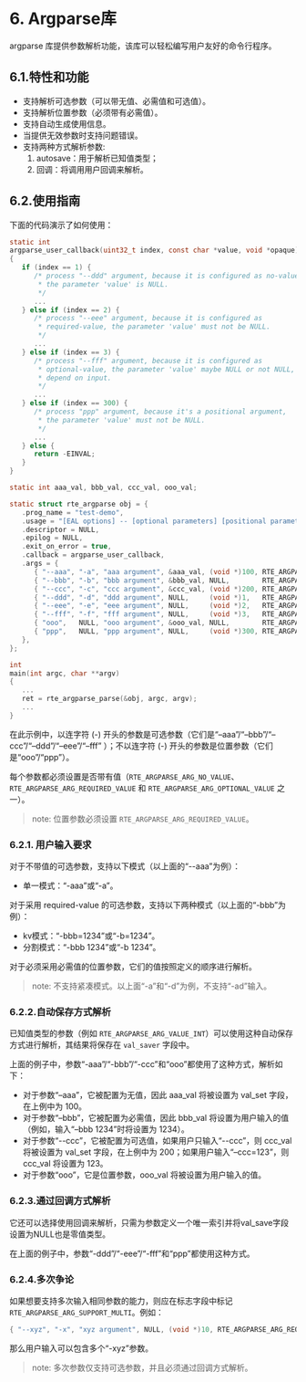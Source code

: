 # 6. Argparse库

argparse 库提供参数解析功能，该库可以轻松编写用户友好的命令行程序。

## 6.1.特性和功能

- 支持解析可选参数（可以带无值、必需值和可选值）。
- 支持解析位置参数（必须带有必需值）。
- 支持自动生成使用信息。
- 当提供无效参数时支持问题错误。
- 支持两种方式解析参数:
    1. autosave：用于解析已知值类型；
    2. 回调：将调用用户回调来解析。

## 6.2.使用指南

下面的代码演示了如何使用：

```c
static int
argparse_user_callback(uint32_t index, const char *value, void *opaque)
{
   if (index == 1) {
      /* process "--ddd" argument, because it is configured as no-value,
       * the parameter 'value' is NULL.
       */
      ...
   } else if (index == 2) {
      /* process "--eee" argument, because it is configured as
       * required-value, the parameter 'value' must not be NULL.
       */
      ...
   } else if (index == 3) {
      /* process "--fff" argument, because it is configured as
       * optional-value, the parameter 'value' maybe NULL or not NULL,
       * depend on input.
       */
      ...
   } else if (index == 300) {
      /* process "ppp" argument, because it's a positional argument,
       * the parameter 'value' must not be NULL.
       */
      ...
   } else {
      return -EINVAL;
   }
}

static int aaa_val, bbb_val, ccc_val, ooo_val;

static struct rte_argparse obj = {
   .prog_name = "test-demo",
   .usage = "[EAL options] -- [optional parameters] [positional parameters]",
   .descriptor = NULL,
   .epilog = NULL,
   .exit_on_error = true,
   .callback = argparse_user_callback,
   .args = {
      { "--aaa", "-a", "aaa argument", &aaa_val, (void *)100, RTE_ARGPARSE_ARG_NO_VALUE       | RTE_ARGPARSE_ARG_VALUE_INT },
      { "--bbb", "-b", "bbb argument", &bbb_val, NULL,        RTE_ARGPARSE_ARG_REQUIRED_VALUE | RTE_ARGPARSE_ARG_VALUE_INT },
      { "--ccc", "-c", "ccc argument", &ccc_val, (void *)200, RTE_ARGPARSE_ARG_OPTIONAL_VALUE | RTE_ARGPARSE_ARG_VALUE_INT },
      { "--ddd", "-d", "ddd argument", NULL,     (void *)1,   RTE_ARGPARSE_ARG_NO_VALUE       },
      { "--eee", "-e", "eee argument", NULL,     (void *)2,   RTE_ARGPARSE_ARG_REQUIRED_VALUE },
      { "--fff", "-f", "fff argument", NULL,     (void *)3,   RTE_ARGPARSE_ARG_OPTIONAL_VALUE },
      { "ooo",   NULL, "ooo argument", &ooo_val, NULL,        RTE_ARGPARSE_ARG_REQUIRED_VALUE | RTE_ARGPARSE_ARG_VALUE_INT },
      { "ppp",   NULL, "ppp argument", NULL,     (void *)300, RTE_ARGPARSE_ARG_REQUIRED_VALUE },
   },
};

int
main(int argc, char **argv)
{
   ...
   ret = rte_argparse_parse(&obj, argc, argv);
   ...
}
```

在此示例中，以连字符 (-) 开头的参数是可选参数（它们是“–aaa”/“–bbb”/“–ccc”/“–ddd”/“–eee”/“–fff” ）；不以连字符 (-) 开头的参数是位置参数（它们是“ooo”/“ppp”）。

每个参数都必须设置是否带有值（`RTE_ARGPARSE_ARG_NO_VALUE`、`RTE_ARGPARSE_ARG_REQUIRED_VALUE` 和 `RTE_ARGPARSE_ARG_OPTIONAL_VALUE` 之一）。

> note:
> 位置参数必须设置 `RTE_ARGPARSE_ARG_REQUIRED_VALUE`。

### 6.2.1. 用户输入要求

对于不带值的可选参数，支持以下模式（以上面的“--aaa”为例）：

- 单一模式：“-aaa”或“-a”。

对于采用 required-value 的可选参数，支持以下两种模式（以上面的“-bbb”为例）：

- kv模式：“-bbb=1234”或“-b=1234”。
- 分割模式：“-bbb 1234”或“-b 1234”。

对于必须采用必需值的位置参数，它们的值按照定义的顺序进行解析。

> note:
> 不支持紧凑模式。以上面“-a”和“-d”为例，不支持“-ad”输入。

### 6.2.2.自动保存方式解析

已知值类型的参数（例如 `RTE_ARGPARSE_ARG_VALUE_INT`）可以使用这种自动保存方式进行解析，其结果将保存在 `val_saver` 字段中。

上面的例子中，参数“-aaa”/“-bbb”/“-ccc”和“ooo”都使用了这种方式，解析如下：

- 对于参数“–aaa”，它被配置为无值，因此 aaa_val 将被设置为 val_set 字段，在上例中为 100。
- 对于参数“–bbb”，它被配置为必需值，因此 bbb_val 将设置为用户输入的值（例如，输入“–bbb 1234”时将设置为 1234）。
- 对于参数“--ccc”，它被配置为可选值，如果用户只输入“--ccc”，则 ccc_val 将被设置为 val_set 字段，在上例中为 200；如果用户输入“–ccc=123”，则 ccc_val 将设置为 123。
- 对于参数“ooo”，它是位置参数，ooo_val 将被设置为用户输入的值。

### 6.2.3.通过回调方式解析

它还可以选择使用回调来解析，只需为参数定义一个唯一索引并将val_save字段设置为NULL也是零值类型。

在上面的例子中，参数“-ddd”/“-eee”/“-fff”和“ppp”都使用这种方式。

### 6.2.4.多次争论

如果想要支持多次输入相同参数的能力，则应在标志字段中标记 `RTE_ARGPARSE_ARG_SUPPORT_MULTI`。例如：

```c
{ "--xyz", "-x", "xyz argument", NULL, (void *)10, RTE_ARGPARSE_ARG_REQUIRED_VALUE | RTE_ARGPARSE_ARG_SUPPORT_MULTI },
```

那么用户输入可以包含多个“-xyz”参数。

> note:
> 多次参数仅支持可选参数，并且必须通过回调方式解析。